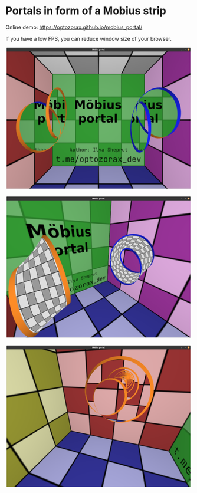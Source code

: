 # Portals in form of a Mobius strip

Online demo: https://optozorax.github.io/mobius_portal/

If you have a low FPS, you can reduce window size of your browser.

![](img/1.png)

![](img/2.png)

![](img/3.png)
